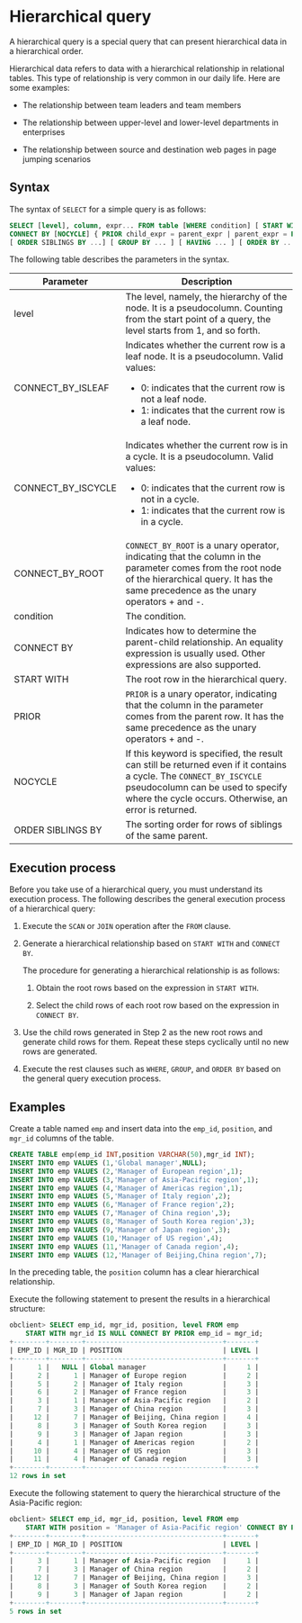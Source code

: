 # Hierarchical query

A hierarchical query is a special query that can present hierarchical data in a hierarchical order.

Hierarchical data refers to data with a hierarchical relationship in relational tables. This type of relationship is very common in our daily life. Here are some examples:

* The relationship between team leaders and team members

* The relationship between upper-level and lower-level departments in enterprises

* The relationship between source and destination web pages in page jumping scenarios

## Syntax

The syntax of `SELECT` for a simple query is as follows:

```sql
SELECT [level], column, expr... FROM table [WHERE condition] [ START WITH start_expression ]
CONNECT BY [NOCYCLE] { PRIOR child_expr = parent_expr | parent_expr = PRIOR child_expr }
[ ORDER SIBLINGS BY ...] [ GROUP BY ... ] [ HAVING ... ] [ ORDER BY ... ]
```

The following table describes the parameters in the syntax.

| Parameter | Description |
|--------------------|-------------------------------------------------------------------------------------------------------------------------------------------------------------|
| level | The level, namely, the hierarchy of the node. It is a pseudocolumn. Counting from the start point of a query, the level starts from 1, and so forth.  |
| CONNECT_BY_ISLEAF | Indicates whether the current row is a leaf node. It is a pseudocolumn. Valid values:  <ul><li>0: indicates that the current row is not a leaf node.</li>  <li>1: indicates that the current row is a leaf node.</li></ul>  |
| CONNECT_BY_ISCYCLE | Indicates whether the current row is in a cycle. It is a pseudocolumn. Valid values:  <ul><li>0: indicates that the current row is not in a cycle.</li>  <li>1: indicates that the current row is in a cycle.</li></ul>  |
| CONNECT_BY_ROOT | `CONNECT_BY_ROOT` is a unary operator, indicating that the column in the parameter comes from the root node of the hierarchical query. It has the same precedence as the unary operators + and -.  |
| condition | The condition.  |
| CONNECT BY | Indicates how to determine the parent-child relationship. An equality expression is usually used. Other expressions are also supported.  |
| START WITH | The root row in the hierarchical query.  |
| PRIOR | `PRIOR` is a unary operator, indicating that the column in the parameter comes from the parent row. It has the same precedence as the unary operators + and -.  |
| NOCYCLE | If this keyword is specified, the result can still be returned even if it contains a cycle. The `CONNECT_BY_ISCYCLE` pseudocolumn can be used to specify where the cycle occurs. Otherwise, an error is returned.  |
| ORDER SIBLINGS BY | The sorting order for rows of siblings of the same parent.  |

## Execution process

Before you take use of a hierarchical query, you must understand its execution process. The following describes the general execution process of a hierarchical query:

1. Execute the `SCAN` or `JOIN` operation after the `FROM` clause.

2. Generate a hierarchical relationship based on `START WITH` and `CONNECT BY`.

   The procedure for generating a hierarchical relationship is as follows:
   1. Obtain the root rows based on the expression in `START WITH`.

   2. Select the child rows of each root row based on the expression in `CONNECT BY`.

3. Use the child rows generated in Step 2 as the new root rows and generate child rows for them. Repeat these steps cyclically until no new rows are generated.

4. Execute the rest clauses such as `WHERE`, `GROUP`, and `ORDER BY` based on the general query execution process.

## Examples

Create a table named `emp` and insert data into the `emp_id`, `position`, and `mgr_id` columns of the table.

```sql
CREATE TABLE emp(emp_id INT,position VARCHAR(50),mgr_id INT);
INSERT INTO emp VALUES (1,'Global manager',NULL);
INSERT INTO emp VALUES (2,'Manager of European region',1);
INSERT INTO emp VALUES (3,'Manager of Asia-Pacific region',1);
INSERT INTO emp VALUES (4,'Manager of Americas region',1);
INSERT INTO emp VALUES (5,'Manager of Italy region',2);
INSERT INTO emp VALUES (6,'Manager of France region',2);
INSERT INTO emp VALUES (7,'Manager of China region',3);
INSERT INTO emp VALUES (8,'Manager of South Korea region',3);
INSERT INTO emp VALUES (9,'Manager of Japan region',3);
INSERT INTO emp VALUES (10,'Manager of US region',4);
INSERT INTO emp VALUES (11,'Manager of Canada region',4);
INSERT INTO emp VALUES (12,'Manager of Beijing,China region',7);
```

In the preceding table, the `position` column has a clear hierarchical relationship. 

<!-- The following figure shows the tree structure.

![Hierarchical query](https://help-static-aliyun-doc.aliyuncs.com/assets/img/zh-CN/2345220461/p371444.png) -->

Execute the following statement to present the results in a hierarchical structure:

```sql
obclient> SELECT emp_id, mgr_id, position, level FROM emp
    START WITH mgr_id IS NULL CONNECT BY PRIOR emp_id = mgr_id;
+--------+--------+----------------------------------+-------+
| EMP_ID | MGR_ID | POSITION                         | LEVEL |
+--------+--------+----------------------------------+-------+
|      1 |   NULL | Global manager                   |     1 |
|      2 |      1 | Manager of Europe region         |     2 |
|      5 |      2 | Manager of Italy region          |     3 |
|      6 |      2 | Manager of France region         |     3 |
|      3 |      1 | Manager of Asia-Pacific region   |     2 |
|      7 |      3 | Manager of China region          |     3 |
|     12 |      7 | Manager of Beijing, China region |     4 |
|      8 |      3 | Manager of South Korea region    |     3 |
|      9 |      3 | Manager of Japan region          |     3 |
|      4 |      1 | Manager of Americas region       |     2 |
|     10 |      4 | Manager of US region             |     3 |
|     11 |      4 | Manager of Canada region         |     3 |
+--------+--------+----------------------------------+-------+
12 rows in set
```

Execute the following statement to query the hierarchical structure of the Asia-Pacific region:

```sql
obclient> SELECT emp_id, mgr_id, position, level FROM emp
    START WITH position = 'Manager of Asia-Pacific region' CONNECT BY PRIOR emp_id = mgr_id;
+--------+--------+----------------------------------+-------+
| EMP_ID | MGR_ID | POSITION                         | LEVEL |
+--------+--------+----------------------------------+-------+
|      3 |      1 | Manager of Asia-Pacific region   |     1 |
|      7 |      3 | Manager of China region          |     2 |
|     12 |      7 | Manager of Beijing, China region |     3 |
|      8 |      3 | Manager of South Korea region    |     2 |
|      9 |      3 | Manager of Japan region          |     2 |
+--------+--------+----------------------------------+-------+
5 rows in set
```
